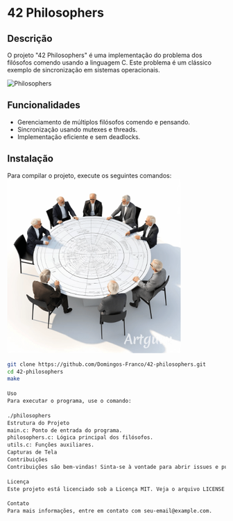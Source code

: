 # 42 Philosophers

## Descrição
O projeto "42 Philosophers" é uma implementação do problema dos filósofos comendo usando a linguagem C. Este problema é um clássico exemplo de sincronização em sistemas operacionais.

![Philosophers](link-para-sua-imagem-aqui) <!-- Substitua pelo link da sua imagem -->

## Funcionalidades
- Gerenciamento de múltiplos filósofos comendo e pensando.
- Sincronização usando mutexes e threads.
- Implementação eficiente e sem deadlocks.

## Instalação
Para compilar o projeto, execute os seguintes comandos:
<img alt="Image of Yaktocat" src="image.png" width=400>
```sh
git clone https://github.com/Domingos-Franco/42-philosophers.git
cd 42-philosophers
make

Uso
Para executar o programa, use o comando:

./philosophers
Estrutura do Projeto
main.c: Ponto de entrada do programa.
philosophers.c: Lógica principal dos filósofos.
utils.c: Funções auxiliares.
Capturas de Tela
Contribuições
Contribuições são bem-vindas! Sinta-se à vontade para abrir issues e pull requests.

Licença
Este projeto está licenciado sob a Licença MIT. Veja o arquivo LICENSE para mais detalhes.

Contato
Para mais informações, entre em contato com seu-email@example.com.


